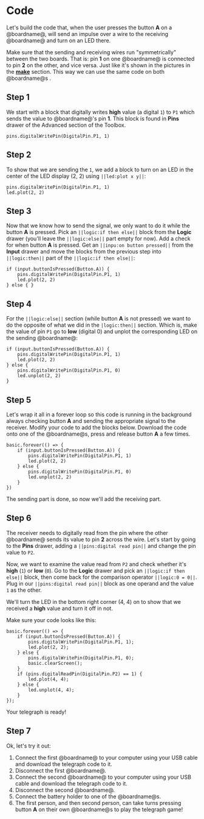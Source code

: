 # Code

Let's build the code that, when the user presses the button **A** on a @boardname@, will send an impulse over a wire to the receiving @boardname@ and turn on an LED there.

Make sure that the sending and receiving wires run "symmetrically" between the two boards. That is: pin **1** on one @boardname@ is connected to pin **2** on the other, and vice versa. Just like it's shown in the pictures in the **[make](./make)** section. This way we can use the same code on both @boardname@s .

## Step 1

We start with a block that digitally writes **high** value (a digital `1`) to `P1` which sends the value to @boardname@'s pin **1**. This block is found in **Pins** drawer of the Advanced section of the Toolbox.

```blocks
pins.digitalWritePin(DigitalPin.P1, 1)
```

## Step 2

To show that we are sending the `1`, we add a block to turn on an LED in the center of the LED display (2, 2) using `||led:plot x y||`:

```blocks
pins.digitalWritePin(DigitalPin.P1, 1)
led.plot(2, 2)
```

## Step 3

Now that we know how to send the signal, we only want to do it while the button **A** is pressed. Pick an `||logic:if then else||` block from the **Logic** drawer (you'll leave the `||logic:else||` part empty for now). Add a check for when button **A** is pressed. Get an `||inpu:on button pressed||` from the **Input** drawer and move the blocks from the previous step into `||logic:then||` part of the `||logic:if then else||`:

```blocks
if (input.buttonIsPressed(Button.A)) {
    pins.digitalWritePin(DigitalPin.P1, 1)
    led.plot(2, 2)
} else { }
```

## Step 4

For the `||logic:else||` section (while button **A** is not pressed) we want to do the opposite of what we did in the `|logic:then||` section. Which is, make the value of pin `P1` go to **low** (digital 0) and unplot the corresponding LED on the sending @boardname@:

```blocks
if (input.buttonIsPressed(Button.A)) {
    pins.digitalWritePin(DigitalPin.P1, 1)
    led.plot(2, 2)
} else {
    pins.digitalWritePin(DigitalPin.P1, 0)
    led.unplot(2, 2)
}
```

## Step 5

Let's wrap it all in a forever loop so this code is running in the background always checking button **A** and sending the appropriate signal to the receiver. Modify your code to add the blocks below. Download the code onto one of the @boardname@s, press and release button **A** a few times.

```blocks
basic.forever(() => {
    if (input.buttonIsPressed(Button.A)) {
        pins.digitalWritePin(DigitalPin.P1, 1)
        led.plot(2, 2)
    } else {
        pins.digitalWritePin(DigitalPin.P1, 0)
        led.unplot(2, 2)
    }
})
```

The sending part is done, so now we'll add the receiving part.

## Step 6

The receiver needs to digitally read from the pin where the other @boardname@ sends its value to pin **2** across the wire. Let's start by going to the **Pins** drawer, adding a `||pins:digital read pin||` and change the pin value to `P2`.

Now, we want to examine the value read from `P2` and check whether it's **high** (`1`) or **low** (`0`). Go to the **Logic** drawer and pick an `||logic:if then else||` block, then come back for the comparison operator `||logic:0 = 0||`. Plug in our `||pins:digital read pin||` block as one operand and the value `1` as the other.

We'll turn the LED in the bottom right corner (4, 4) on to show that we received a **high** value and turn it off in not.

Make sure your code looks like this:

```blocks
basic.forever(() => {
    if (input.buttonIsPressed(Button.A)) {
        pins.digitalWritePin(DigitalPin.P1, 1);
        led.plot(2, 2);
    } else {
        pins.digitalWritePin(DigitalPin.P1, 0);
        basic.clearScreen();
    }
    if (pins.digitalReadPin(DigitalPin.P2) == 1) {
        led.plot(4, 4);
    } else {
        led.unplot(4, 4);
    }
});
```

Your telegraph is ready!

## Step 7

Ok, let's try it out:

1. Connect the first @boardname@ to your computer using your USB cable and download the telegraph code to it.
2. Disconnect the first @boardname@.
3. Connect the second @boardname@ to your computer using your USB cable and download the telegraph code to it.
4. Disconnect the second @boardname@.
5. Connect the battery holder to one of the @boardname@s.
6. The first person, and then second person, can take turns pressing button **A** on their own @boardname@s to play the telegraph game!